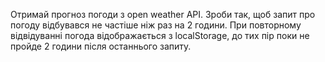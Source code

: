 Отримай прогноз погоди з оpen weather API. Зроби так, щоб запит про погоду відбувався не частіше ніж раз на 2 години. При повторному відвідуванні погода відображається з localStorage, до тих пір поки не пройде 2 години після останнього запиту.
